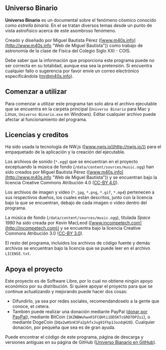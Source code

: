 Universo Binario
----------------

**Universo Binario** es un documental sobre el fenómeno cósmico conocido como *estrella binaria*. En el se tratan diversos temas desde un punto de vista astrofísico acerca de este asombroso fenómeno.

Creado y diseñado por Miguel Bautista Pérez ([www.m40s.info](http://www.m40s.info "Web de Miguel Bautista")) como trabajo de astronomía de la clase de Física del Colegio Siglo XXI - COIS.

Debe saber que la información que proporciona este programa puede no ser correcta en su totalidad, aunque esa sea la pretensión. Si encuentra cualquier fallo o sugerencia por favor envíe un correo electrónico especificándola ([mr@m40s.info](mailto:mr@m40s.info)).

Comenzar a utilizar
---------------------

Para comenzar a utilizar este programa tan solo abra el archivo ejecutable que se encuentra en la carpeta principal (`Universo Binario` para Mac y Linux, `Universo Binario.exe` en Windows). Editar cualquier archivo puede afectar al funcionamiento del programa.

Licencias y creditos
--------------------

Ha sido usada la tecnología de NW.js ([www.nwjs.io](http://nwjs.io/)) para el empaquetado de la aplicación y la creación del ejecutable.

Los archivos de sonido (`*.ogg`) que se encuentran en el proyecto exceptuando la música de fondo (`/data/content/sources/music.ogg`) han sido creados por Miguel Bautista Pérez ([www.m40s.info](http://www.m40s.info "Web de Miguel Bautista")) y se encuentran bajo la licencia Creative Commons Atribución 4.0 ([CC-BY 4.0](http://creativecommons.org/licenses/by/4.0)).

Los archivos de imagen y vídeo (`*.jpg`, `*.png`, `*.gif`, `*.mp4`) pertenecen a sus respectivos dueños, los cuales están descritos, junto con la licencia bajo la que se encuentran, debajo de cada imagen o vídeo dentro del programa.

La música de fondo (`/data/content/sources/music.ogg`), titulada *Space 1990* ha sido creada por Kevin MacLeod ([www.incompetech.com](http://incompetech.com)) y se encuentra bajo la licencia Creative Commons Atribución 3.0 ([CC-BY 3.0](http://creativecommons.org/licenses/by/3.0)).

El resto del programa, incluidos los archivos de código fuente y demás archivos se encuentran bajo la licencia que se puede leer en el archivo `LICENSE.txt`.

Apoya el proyecto
-----------------

Este proyecto es de Software Libre, por lo cual no obtiene ningún apoyo económico por su distribución. Si quiere apoyar el proyecto para que se continue actualizando y mejorando puede hacer dos cosas:

* Difundirlo, ya sea por redes sociales, recomendandoselo a la gente que conoce, et cetera.
* También puede realizar una donación mediante PayPal ([donar por PayPal](https://www.paypal.com/cgi-bin/webscr?cmd=_donations&business=afrykaperez%40gmail%2ecom&lc=US&item_name=M40S&item_number=Miguel%20Bautista&no_note=0&currency_code=EUR&bn=PP%2dDonationsBF%3abtn_donateCC_LG%2egif%3aNonHostedGuest)), mediante BitCoin (`1KZNBWuhwxKSFCQHti1DD5KTcGRD7DPZui`), o mediante DogeCoin (`DQa2wHSnK3Fa2phfxJug91Fhp1JozdqH2D`). Cualquier donación, por pequeña que sea es de gran ayuda.

Puede encontrar el código de este programa, página de descarga y versiones antiguas en su página de GitHub ([Universo Bianario en GitHub](www.m40s.info/prj/cosmos-binario)).
